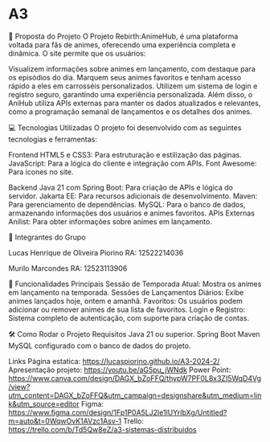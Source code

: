 # A3

📜 Proposta do Projeto
O Projeto Rebirth:AnimeHub,  é uma plataforma voltada para fãs de animes, oferecendo uma experiência completa e dinâmica. O site permite que os usuários:

Visualizem informações sobre animes em lançamento, com destaque para os episódios do dia.
Marquem seus animes favoritos e tenham acesso rápido a eles em carrosséis personalizados.
Utilizem um sistema de login e registro seguro, garantindo uma experiência personalizada.
Além disso, o AniHub utiliza APIs externas para manter os dados atualizados e relevantes, como a programação semanal de lançamentos e os detalhes dos animes.

💻 Tecnologias Utilizadas
O projeto foi desenvolvido com as seguintes tecnologias e ferramentas:

Frontend
HTML5 e CSS3: Para estruturação e estilização das páginas.
JavaScript: Para a lógica do cliente e integração com APIs.
Font Awesome: Para ícones no site.

Backend
Java 21 com Spring Boot: Para criação de APIs e lógica do servidor.
Jakarta EE: Para recursos adicionais de desenvolvimento.
Maven: Para gerenciamento de dependências.
MySQL: Para o banco de dados, armazenando informações dos usuários e animes favoritos.
APIs Externas
Anilist: Para obter informações sobre animes em lançamento.

👥 Integrantes do Grupo

Lucas Henrique de Oliveira Piorino RA: 12522214036

Murilo Marcondes RA: 12523113906


🚀 Funcionalidades Principais
Sessão de Temporada Atual: Mostra os animes em lançamento na temporada.
Sessões de Lançamentos Diários: Exibe animes lançados hoje, ontem e amanhã.
Favoritos: Os usuários podem adicionar ou remover animes de sua lista de favoritos.
Login e Registro: Sistema completo de autenticação, com suporte para criação de contas.

🛠️ Como Rodar o Projeto
Requisitos
Java 21 ou superior.
Spring Boot
Maven
MySQL configurado com o banco de dados do projeto.

Links
Página estatica:
https://lucaspiorino.github.io/A3-2024-2/
Apresentação projeto:
https://youtu.be/aG5pu_jWNdk
Power Point:
https://www.canva.com/design/DAGX_bZoFFQ/thypW7PF0L8x3ZI5WqD4Vg/view?utm_content=DAGX_bZoFFQ&utm_campaign=designshare&utm_medium=link&utm_source=editor
Figma:
https://www.figma.com/design/1Fp1P0A5LJ2le1lUYrIbXg/Untitled?m=auto&t=0WqwOvK1AVzc1Asv-1
Trello:
https://trello.com/b/Td5Qw8eZ/a3-sistemas-distribuidos
